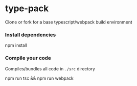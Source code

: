 type-pack
=========

Clone or fork for a base typescript/webpack build environment

### Install dependencies
  npm install

### Compile your code
Compiles/bundles all code in `./src` directory

  npm run tsc && npm run webpack
